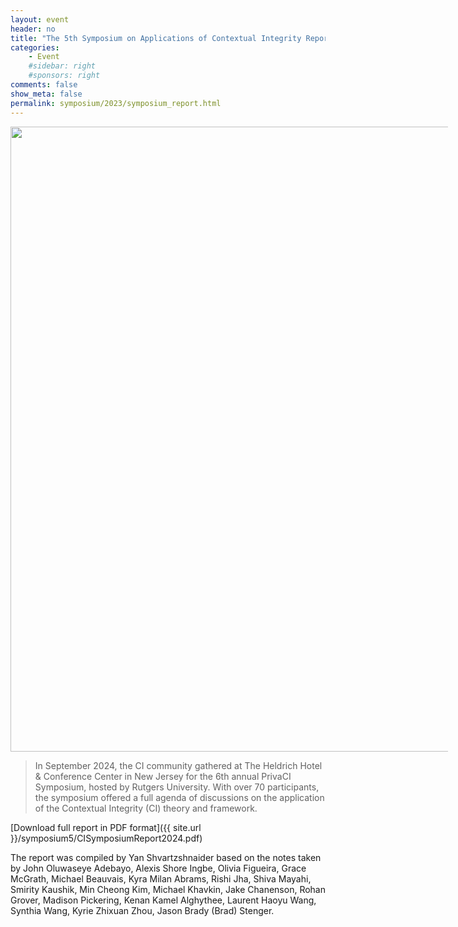 ```yaml
---
layout: event
header: no
title: "The 5th Symposium on Applications of Contextual Integrity Report"
categories:
    - Event
    #sidebar: right
    #sponsors: right
comments: false
show_meta: false
permalink: symposium/2023/symposium_report.html
---
```


 <img src="{{ site.url }}/images/RutgersCISymLogo.png" style="width: 1000px; min-width: 700px;" />

>  In September 2024, the CI community gathered at The Heldrich Hotel & Conference Center in New Jersey for the 6th annual PrivaCI Symposium, hosted by Rutgers
University. With over 70 participants, the symposium offered a full agenda of discussions on the application of the Contextual Integrity (CI) theory and framework.

[Download full report in PDF format]({{ site.url }}/symposium5/CISymposiumReport2024.pdf)

The report was compiled by Yan Shvartzshnaider based on the notes taken by 
John Oluwaseye Adebayo, Alexis Shore Ingbe, Olivia Figueira, Grace McGrath, Michael Beauvais, Kyra Milan Abrams, Rishi Jha, Shiva Mayahi, Smirity Kaushik, Min Cheong Kim, Michael Khavkin, Jake Chanenson, Rohan Grover, Madison Pickering, Kenan Kamel  Alghythee, Laurent Haoyu Wang, Synthia Wang, Kyrie Zhixuan Zhou, Jason Brady (Brad) Stenger.
